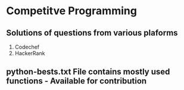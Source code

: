 # Competitve Programming

## Solutions of questions from various plaforms

1. Codechef
2. HackerRank

## python-bests.txt File contains mostly used functions - Available for contribution
